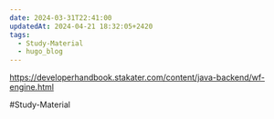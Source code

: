 ```yaml
---
date: 2024-03-31T22:41:00
updatedAt: 2024-04-21 18:32:05+2420
tags:
  - Study-Material
  - hugo_blog
---
```

https://developerhandbook.stakater.com/content/java-backend/wf-engine.html

#Study-Material 